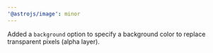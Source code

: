 ```yaml
---
'@astrojs/image': minor
---
```


Added a `background` option to specify a background color to replace transparent pixels (alpha layer).
